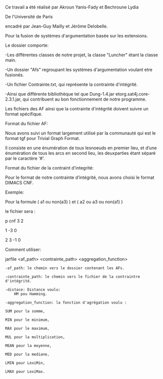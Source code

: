 Ce travail a été réalisé par Akroun Yanis-Fady et Bechroune Lydia

De l'Université de Paris

encadré par Jean-Guy Mailly et Jérôme Delobelle.

Pour la fusion de systèmes d'argumentation basée sur les extensions.


Le dossier comporte:

-Les différentes classes de notre projet, la classe "Luncher" étant la classe main.

-Un dossier "Afs" regroupant les systèmes d'argumentation voulant etre fusionés.

-Un fichier Contrainte.txt, qui représente la contrainte d'intégrité.

-Ainsi que différente bibliothèque tel que Dung-1.4.jar etorg.sat4j.core-2.3.1.jar, qui contribuent au bon fonctionnement de notre programme.

Les fichiers des AF ainsi que la contrainte d'intégrité doivent suivre un format spécifique.


Format du fichier AF:

Nous avons suivi un format largement utilisé par la communauté qui est  le format tgf pour Trivial Graph Format. 

Il consiste en une énumération de tous lesnoeuds en premier lieu, et d’une  énumération de tous les arcs en second lieu, les deuxparties étant séparé  par le caractère '#'.



Format du fichier de la contraint d'integrité:

Pour le format de notre contrainte d’intégrité, nous avons choisi le format DIMACS CNF.

Exemple:

Pour la formule ( a1 ou non(a3) ) et ( a2 ou a3 ou non(a1) )

le fichier sera :

p cnf 3 2

1 -3 0

2 3 -1 0

Comment utiliser:

jarfile <af_path> <contrainte_path> <distance> <aggregation_function>
	
	-af_path: le chemin vers le dossier contenant les AFs.
	
	-contrainte_path: le chemin vers le fichier de la contraintre d'intégrité.
	
	-distace: Distance voulu: 
		HM pou Hamming.
	
	-aggregation_function: la fonction d'agrégation voulu :
	
	SUM pour la somme, 
	
	MIN pour le minimum, 
	
	MAX pour le maximum, 
	
	MUL pour la multiplication, 
	
	MEAN pour la moyenne, 
	
	MED pour la mediane, 
	
	LMIN pour LexiMin, 
	
	LMAX pour LexiMax.
